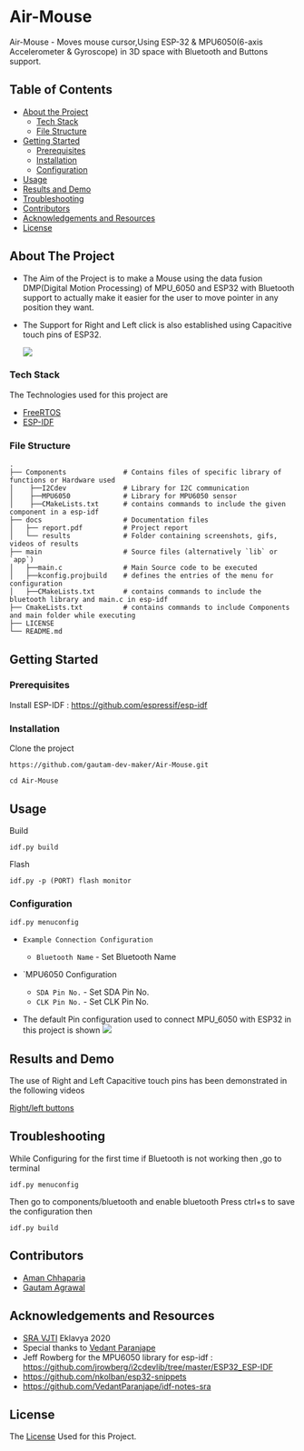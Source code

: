 # Air-Mouse

Air-Mouse - Moves mouse cursor,Using ESP-32 & MPU6050(6-axis Accelerometer & Gyroscope) in 3D space with Bluetooth and Buttons support.

## Table of Contents

* [About the Project](#about-the-project)
  * [Tech Stack](#tech-stack)
  * [File Structure](#file-structure)
* [Getting Started](#getting-started)
  * [Prerequisites](#prerequisites)
  * [Installation](#installation)
  * [Configuration](#configuration)
* [Usage](#usage)
* [Results and Demo](#results-and-demo)
* [Troubleshooting](#troubleshooting)
* [Contributors](#contributors)
* [Acknowledgements and Resources](#acknowledgements-and-resources)
* [License](#license)

<!-- ABOUT THE PROJECT -->
## About The Project
* The Aim of the Project is to make a Mouse using the data fusion DMP(Digital Motion Processing) of MPU_6050 and ESP32 with Bluetooth support to actually make it    easier for the user to move pointer in any position they want.
* The Support for Right and Left click is also established using Capacitive touch pins of ESP32.
   
   ![](https://github.com/gautam-dev-maker/Air-Mouse/blob/master/docs/results/Air-Mouse.png)

### Tech Stack
The Technologies used for this project are
* [FreeRTOS](https://www.freertos.org/openrtos.html)
* [ESP-IDF](https://docs.espressif.com/projects/esp-idf/en/latest/esp32/)

### File Structure
    .
    ├── Components              # Contains files of specific library of functions or Hardware used
    │    ├──I2Cdev              # Library for I2C communication
    │    ├──MPU6050             # Library for MPU6050 sensor
    │    ├──CMakeLists.txt      # contains commands to include the given component in a esp-idf 
    ├── docs                    # Documentation files 
    │   ├── report.pdf          # Project report
    │   └── results             # Folder containing screenshots, gifs, videos of results
    ├── main                    # Source files (alternatively `lib` or `app`)
    │   ├──main.c               # Main Source code to be executed
    │   ├──kconfig.projbuild    # defines the entries of the menu for configuration
    │   ├──CMakeLists.txt       # contains commands to include the bluetooth library and main.c in esp-idf
    ├── CmakeLists.txt          # contains commands to include Components and main folder while executing
    ├── LICENSE
    └── README.md 
 



## Getting Started

### Prerequisites
Install ESP-IDF : https://github.com/espressif/esp-idf

### Installation
Clone the project
```
https://github.com/gautam-dev-maker/Air-Mouse.git

cd Air-Mouse
```
## Usage

Build
```
idf.py build
```
Flash
```
idf.py -p (PORT) flash monitor

```
### Configuration

```
idf.py menuconfig
```
* `Example Connection Configuration`
  * `Bluetooth Name` - Set Bluetooth Name
  
* `MPU6050 Configuration
  * `SDA Pin No.` - Set SDA Pin No.
  * `CLK Pin No.` - Set CLK Pin No.
* The default Pin configuration used to connect MPU_6050 with ESP32 in this project is shown ![](https://github.com/gautam-dev-maker/Air-Mouse/blob/master/docs/results/Esp-32%20and%20MPU6050%20pin%20connection.png)  
  
## Results and Demo
The use of Right and Left Capacitive touch pins has been demonstrated in the following videos

 [Right/left buttons](https://github.com/gautam-dev-maker/Air-Mouse/blob/master/docs/results/Right-Left%20click.mp4)
 
 ## Troubleshooting
 While Configuring for the first time if Bluetooth is not working then ,go to terminal
 
```
idf.py menuconfig
```
Then go to components/bluetooth and enable bluetooth
Press ctrl+s to save the configuration
then
```
idf.py build
```
## Contributors
* [Aman Chhaparia](https://github.com/amanchhaparia)
* [Gautam Agrawal](https://github.com/gautam-dev-maker)

## Acknowledgements and Resources
* [SRA VJTI](http://sra.vjti.info/) Eklavya 2020 
* Special thanks to [Vedant Paranjape](https://github.com/VedantParanjape)
* Jeff Rowberg for the MPU6050 library for esp-idf :
  https://github.com/jrowberg/i2cdevlib/tree/master/ESP32_ESP-IDF   
* https://github.com/nkolban/esp32-snippets
* https://github.com/VedantParanjape/idf-notes-sra

  
## License
The [License](https://github.com/gautam-dev-maker/Air-Mouse/blob/master/LICENSE) Used for this Project.
  
  
  

